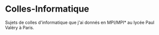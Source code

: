 # Colles-Informatique

Sujets de colles d'informatique que j'ai donnés en MPI/MPI* au lycée Paul Valéry à Paris.

